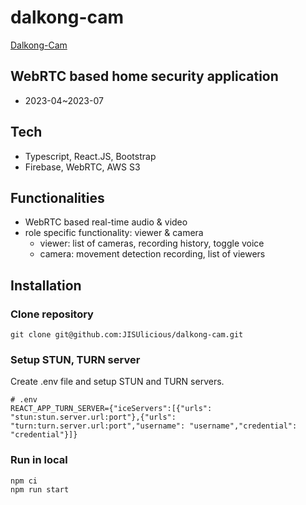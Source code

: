 # dalkong-cam

[Dalkong-Cam](https://dv4m5ajprpkkf.cloudfront.net/)

## WebRTC based home security application

- 2023-04~2023-07

## Tech

- Typescript, React.JS, Bootstrap
- Firebase, WebRTC, AWS S3

## Functionalities

- WebRTC based real-time audio & video
- role specific functionality: viewer & camera
  - viewer: list of cameras, recording history, toggle voice
  - camera: movement detection recording, list of viewers

## Installation

### Clone repository
```
git clone git@github.com:JISUlicious/dalkong-cam.git
```
### Setup STUN, TURN server
Create .env file and setup STUN and TURN servers.
```
# .env
REACT_APP_TURN_SERVER={"iceServers":[{"urls": "stun:stun.server.url:port"},{"urls": "turn:turn.server.url:port","username": "username","credential": "credential"}]}
```
### Run in local
```
npm ci
npm run start
```


